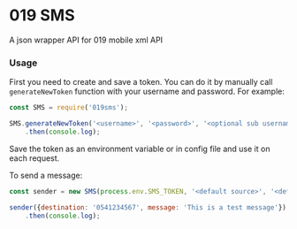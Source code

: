 # 019 SMS
A json wrapper API for 019 mobile xml API

### Usage

First you need to create and save a token.
You can do it by manually call `generateNewToken` function with your username and password. For example:

```javascript
const SMS = require('019sms');

SMS.generateNewToken('<username>', '<password>', '<optional sub username>')
    .then(console.log);
```

Save the token as an environment variable or in config file and use it on each request.

To send a message:

```javascript
const sender = new SMS(process.env.SMS_TOKEN, '<default source>', '<default username>');

sender({destination: '0541234567', message: 'This is a test message'})
    .then(console.log);
```
